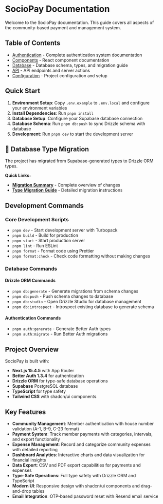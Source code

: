 # SocioPay Documentation

Welcome to the SocioPay documentation. This guide covers all aspects of the community-based payment and management system.

## Table of Contents

- [Authentication](./authentication/README.md) - Complete authentication system documentation
- [Components](./components/README.md) - React component documentation
- [Database](./database/README.md) - Database schema, types, and migration guide
- [API](./api/README.md) - API endpoints and server actions
- [Configuration](./configuration/README.md) - Project configuration and setup

## Quick Start

1. **Environment Setup**: Copy `.env.example` to `.env.local` and configure your environment variables
2. **Install Dependencies**: Run `pnpm install`
3. **Database Setup**: Configure your Supabase database connection
4. **Database Schema**: Run `pnpm db:push` to sync Drizzle schema with database
5. **Development**: Run `pnpm dev` to start the development server

## 🚨 Database Type Migration

The project has migrated from Supabase-generated types to Drizzle ORM types.

**Quick Links:**

- **[Migration Summary](./MIGRATION_SUMMARY.md)** - Complete overview of changes
- **[Type Migration Guide](./database/type-migration.md)** - Detailed migration instructions

## Development Commands

### Core Development Scripts

- `pnpm dev` - Start development server with Turbopack
- `pnpm build` - Build for production
- `pnpm start` - Start production server
- `pnpm lint` - Run ESLint
- `pnpm format` - Format code using Prettier
- `pnpm format:check` - Check code formatting without making changes

### Database Commands

#### Drizzle ORM Commands

- `pnpm db:generate` - Generate migrations from schema changes
- `pnpm db:push` - Push schema changes to database
- `pnpm db:studio` - Open Drizzle Studio for database management
- `pnpm db:introspect` - Introspect existing database to generate schema

#### Authentication Commands

- `pnpm auth:generate` - Generate Better Auth types
- `pnpm auth:migrate` - Run Better Auth migrations

## Project Overview

SocioPay is built with:

- **Next.js 15.4.5** with App Router
- **Better Auth 1.3.4** for authentication
- **Drizzle ORM** for type-safe database operations
- **Supabase** PostgreSQL database
- **TypeScript** for type safety
- **Tailwind CSS** with shadcn/ui components

## Key Features

- **Community Management**: Member authentication with house number validation (A-1, B-9, C-23 format)
- **Payment System**: Track member payments with categories, intervals, and export functionality
- **Expense Management**: Record and categorize community expenses with detailed reporting
- **Dashboard Analytics**: Interactive charts and data visualization for financial insights
- **Data Export**: CSV and PDF export capabilities for payments and expenses
- **Type-Safe Operations**: Full type safety with Drizzle ORM and TypeScript
- **Modern UI**: Responsive design with shadcn/ui components and drag-and-drop tables
- **Email Integration**: OTP-based password reset with Resend email service
